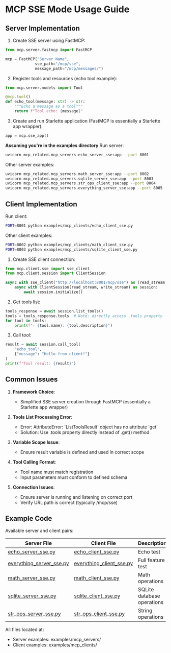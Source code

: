 # MCP SSE Mode Usage Guide

## Server Implementation

1. Create SSE server using FastMCP:

```python
from mcp.server.fastmcp import FastMCP

mcp = FastMCP("Server Name",
             sse_path="/mcp/sse",
             message_path="/mcp/messages/")
```

2. Register tools and resources (echo tool example):

```python
from mcp.server.models import Tool

@mcp.tool()
def echo_tool(message: str) -> str:
    """Echo a message as a tool"""
    return f"Tool echo: {message}"
```

3. Create and run Starlette application (FastMCP is essentially a Starlette app wrapper):

```python
app = mcp.sse_app()
```

**Assuming you're in the examples directory**
Run server:

```bash
uvicorn mcp_related.mcp_servers.echo_server_sse:app --port 8001
```

Other server examples:

```bash
uvicorn mcp_related.mcp_servers.math_server_sse:app --port 8002
uvicorn mcp_related.mcp_servers.sqlite_server_sse:app --port 8003
uvicorn mcp_related.mcp_servers.str_ops_client_sse:app --port 8004
uvicorn mcp_related.mcp_servers.everything_server_sse:app --port 8005
```

## Client Implementation

Run client:

```bash
PORT=8001 python examples/mcp_clients/echo_client_sse.py
```

Other client examples:

```bash
PORT=8002 python examples/mcp_clients/math_client_sse.py
PORT=8003 python examples/mcp_clients/sqlite_client_sse.py
```

1. Create SSE client connection:

```python
from mcp.client.sse import sse_client
from mcp.client.session import ClientSession

async with sse_client("http://localhost:8001/mcp/sse") as (read_stream, write_stream):
    async with ClientSession(read_stream, write_stream) as session:
        await session.initialize()
```

2. Get tools list:

```python
tools_response = await session.list_tools()
tools = tools_response.tools  # Note: directly access .tools property
for tool in tools:
    print(f"- {tool.name}: {tool.description}")
```

3. Call tool:

```python
result = await session.call_tool(
    "echo_tool",
    {"message": "Hello from client!"}
)
print(f"Tool result: {result}")
```

## Common Issues

1. **Framework Choice**:

   - Simplified SSE server creation through FastMCP (essentially a Starlette app wrapper)

2. **Tools List Processing Error**:

   - Error: AttributeError: 'ListToolsResult' object has no attribute 'get'
   - Solution: Use .tools property directly instead of .get() method

3. **Variable Scope Issue**:

   - Ensure result variable is defined and used in correct scope

4. **Tool Calling Format**:

   - Tool name must match registration
   - Input parameters must conform to defined schema

5. **Connection Issues**:
   - Ensure server is running and listening on correct port
   - Verify URL path is correct (typically /mcp/sse)

## Example Code

Available server and client pairs:

| Server File                                                                           | Client File                                                                           | Description                |
| ------------------------------------------------------------------------------------- | ------------------------------------------------------------------------------------- | -------------------------- |
| [echo_server_sse.py](examples/mcp_related/mcp_servers/echo_server_sse.py)             | [echo_client_sse.py](examples/mcp_related/mcp_clients/echo_client_sse.py)             | Echo test                  |
| [everything_server_sse.py](examples/mcp_related/mcp_servers/everything_server_sse.py) | [everything_client_sse.py](examples/mcp_related/mcp_clients/everything_client_sse.py) | Full feature test          |
| [math_server_sse.py](examples/mcp_related/mcp_servers/math_server_sse.py)             | [math_client_sse.py](examples/mcp_related/mcp_clients/math_client_sse.py)             | Math operations            |
| [sqlite_server_sse.py](examples/mcp_related/mcp_servers/sqlite_server_sse.py)         | [sqlite_client_sse.py](examples/mcp_related/mcp_clients/sqlite_client_sse.py)         | SQLite database operations |
| [str_ops_server_sse.py](examples/mcp_related/mcp_servers/str_ops_server_sse.py)       | [str_ops_client_sse.py](examples/mcp_related/mcp_clients/str_ops_client_sse.py)       | String operations          |

All files located at:

- Server examples: examples/mcp_servers/
- Client examples: examples/mcp_clients/
